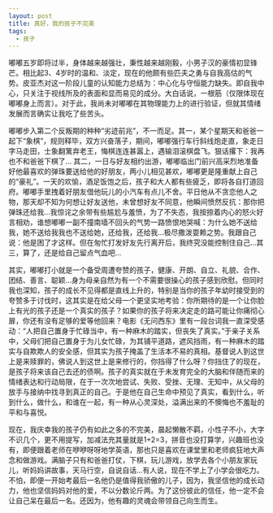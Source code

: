 ```yaml
---
layout: post
title: 真好，我的孩子不完美
tags:
  - 孩子
---
```




嘟嘟五岁即将过半，身体越来越强壮，秉性越来越刚毅，小男子汉的豪情初显锋芒。相比起3、4岁时的温和、淡定，现在的他颇有些匹夫之勇与自我高估的气势。皮亚杰对这一阶段儿童的认知能力总结为：中心化与守恒能力缺失。即自我中心，只关注于视线所及的表面和显而易见的成分。大白话说，一根筋（仅限体现在嘟嘟身上而言）。对于此，我尚未对嘟嘟在其物理能力上的进行验证，但就其情绪发展而言确实让我吃了些苦头。

 

嘟嘟步入第二个反叛期的种种“劣迹前兆”，不一而足。其一，某个星期天和爸爸一起下“象棋”，规则释毕，双方兴奋落子，期间，嘟嘟强行车行斜线炮走直，象走日字马走田，士象翻篱弃老王，悔棋连连甚嚣上，遇输泪滚棋盘飞。狠话撂下：我再也不和爸爸下棋了... 其二，一日与好友相约出游，嘟嘟临出门前兴高采烈地准备好他最喜欢的弹珠要送给他的好朋友，两小儿相见甚欢，嘟嘟更是隆重献上自己的“豪礼”。一天的欢愉，酒足饭饱之后，孩子和大人都有些疲乏，即将各自打道回府。嘟嘟手里拽着好朋友借他玩儿的小汽车有点儿不舍。平日他从不贪恋他人之物，那天却不知为何想让好友送他，未曾想好友不同意，他瞬间愤然反抗：那你把弹珠还给我...我惊诧之余带有些尴尬与羞愤，为了不失态，我按捺着内心的怒火好言相劝，谁想嘟嘟一副不撞南墙不回头的气势一路愤恨地哭喊：为什么她不送给我，她不送给我我也不送给她，还给我，还给我...极尽撒泼耍赖之势。我跟自己说：他是困了才这样。但在匆忙打发好友先行离开后，我终究没能控制住自己...其三，算了，还是给自己留点气血吧...

 

其实，嘟嘟打小就是一个备受周遭夸赞的孩子，健康、开朗、自立、礼貌、合作、团结、善言、聪颖...身为母亲自然为有一个不需要很操心的孩子感到欣慰。但同时我也深知，孩子的成长不见得都是直线上升的，特别是当你的孩子年幼时接受到的夸赞多于讨伐时，这其实是在给父母一个更坚实地考验：你所期待的是一个让你脸上有光的孩子还是一个真实的孩子？如果你的孩子将来决定走的路可能让你痛彻心扉，你还有没有足够的爱等他回来？电影《无问西东》里有一段台词我一直深受感动：“人把自己置身于忙碌当中，有一种麻木的踏实，但丧失了真实。”于亲子关系中，父母们把自己置身于为儿女忙碌，为其铺平道路，遮风挡雨，有一种麻木的踏实与自欺欺人的安全感，但其实为孩子掩盖了生活本不易的真相。基督说人到这世上是来赎罪的，佛说人到这世上是来修行的，你挡得了什么呀？你挡住了的现在，是孩子将来该自己去还的债啊。孩子的真实就在于未发育完全的大脑和伴随而来的情绪表达和行动局限，在于一次次地尝试、失败、受挫、无理、无知中，从父母的放手与接纳中找寻到真正的自己。于是他在自己生命中预见了真实，看到什么，听到什么，做什么，和谁在一起，有一种从心灵深处，溢满出来的不懊悔也不羞耻的平和与喜悦。

 

现在，我庆幸我的孩子仍有如此之多的不完美，晨起懒散不羁，小性子不小，大字不识几个，更不用提写，加减法充其量就是1+2=3，拼音也没打算学，兴趣班也没有，即便跟着老师在咿咿呀呀地学英语，那也只是喜欢在课堂里和老师疯狂地大声念和做游戏。满脑子只有和爸爸打仗，下棋，玩儿游戏，放学去各个小朋友家玩儿，听妈妈讲故事，天马行空，自说自话...有人说，现在不学上了小学会很吃力。不怕，即便一开始考最后一名他仍是值得我骄傲的儿子，因为，我坚信他的成长动力，他也坚信妈妈对他的爱，不以分数论斤两。为了这份彼此的信任，他一定不会让自己呆在最后一名。还因为，他有趣的灵魂会带领自己向生而生。

